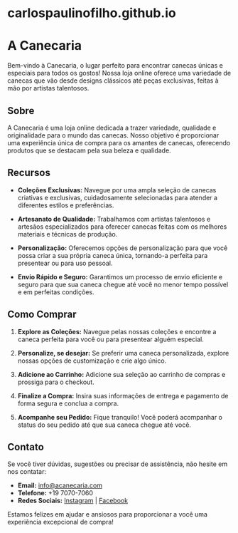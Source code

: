 # carlospaulinofilho.github.io
# A Canecaria

Bem-vindo à Canecaria, o lugar perfeito para encontrar canecas únicas e especiais para todos os gostos! Nossa loja online oferece uma variedade de canecas que vão desde designs clássicos até peças exclusivas, feitas à mão por artistas talentosos. 

## Sobre

A Canecaria é uma loja online dedicada a trazer variedade, qualidade e originalidade para o mundo das canecas. Nosso objetivo é proporcionar uma experiência única de compra para os amantes de canecas, oferecendo produtos que se destacam pela sua beleza e qualidade.

## Recursos

- **Coleções Exclusivas:** Navegue por uma ampla seleção de canecas criativas e exclusivas, cuidadosamente selecionadas para atender a diferentes estilos e preferências.

- **Artesanato de Qualidade:** Trabalhamos com artistas talentosos e artesãos especializados para oferecer canecas feitas com os melhores materiais e técnicas de produção.

- **Personalização:** Oferecemos opções de personalização para que você possa criar a sua própria caneca única, tornando-a perfeita para presentear ou para uso pessoal.

- **Envio Rápido e Seguro:** Garantimos um processo de envio eficiente e seguro para que sua caneca chegue até você no menor tempo possível e em perfeitas condições.

## Como Comprar

1. **Explore as Coleções:** Navegue pelas nossas coleções e encontre a caneca perfeita para você ou para presentear alguém especial.

2. **Personalize, se desejar:** Se preferir uma caneca personalizada, explore nossas opções de customização e crie algo único.

3. **Adicione ao Carrinho:** Adicione sua seleção ao carrinho de compras e prossiga para o checkout.

4. **Finalize a Compra:** Insira suas informações de entrega e pagamento de forma segura e conclua a compra.

5. **Acompanhe seu Pedido:** Fique tranquilo! Você poderá acompanhar o status do seu pedido até que sua caneca chegue até você.

## Contato

Se você tiver dúvidas, sugestões ou precisar de assistência, não hesite em nos contatar:

- **Email:** info@acanecaria.com
- **Telefone:** +19 7070-7060
- **Redes Sociais:** [Instagram](https://www.instagram.com/acanecaria) | [Facebook](https://www.facebook.com/acanecaria)

Estamos felizes em ajudar e ansiosos para proporcionar a você uma experiência excepcional de compra!

